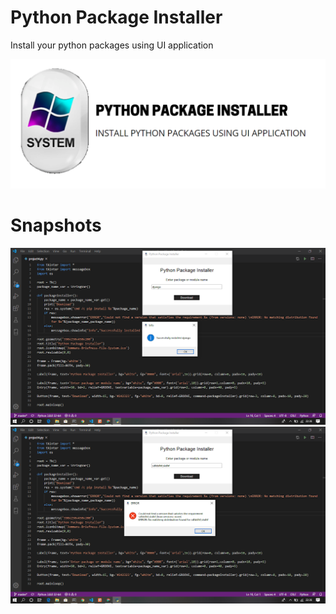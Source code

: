 # Python Package Installer
Install your python packages using UI application

![](img3.png)

# Snapshots
![](Tkinter_PythonPackageInstaller.png)
![](Tkinter_PythonPackageInstaller2.png)
